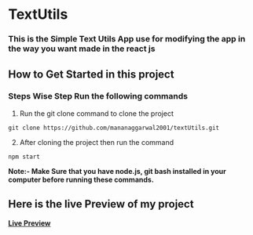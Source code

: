 # TextUtils
### This is the Simple Text Utils App use for modifying the app in the way you want made in the react js
## How to Get Started in this project
### Steps Wise Step Run the following commands
1. Run the git clone command to clone the project

```dotnetcli
git clone https://github.com/mananaggarwal2001/textUtils.git
```
2. After cloning the project then run the command

```dotnetcli
npm start
```
**Note:- Make Sure that you have node.js, git bash installed in your computer before running these commands.**

## Here is the live Preview of my project
**[Live Preview](https://manan-textutil.netlify.app/)**